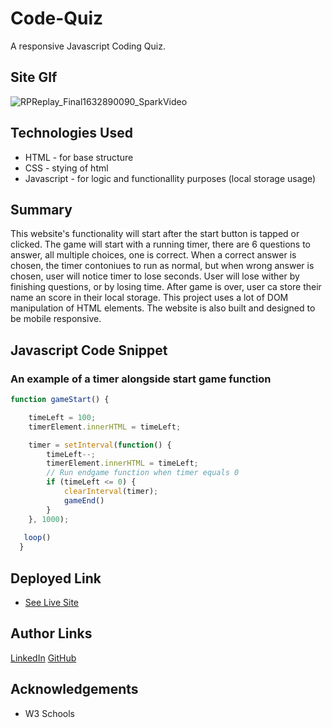 # Code-Quiz
A responsive Javascript Coding Quiz.

## Site GIf
![RPReplay_Final1632890090_SparkVideo](https://user-images.githubusercontent.com/75599021/135204750-e41642fa-0f6b-4467-bfa1-9dbd4c90dace.gif)

## Technologies Used
- HTML - for base structure
- CSS - stying of html
- Javascript - for logic and functionallity purposes (local storage usage)

## Summary 
This website's functionality will start after the start button is tapped or clicked. The game will start with a running timer, there are 6 questions to answer, all multiple choices, one is correct. When a correct answer is chosen, the timer contoniues to run as normal, but when wrong answer is chosen, user will notice timer to lose seconds. User will lose wither by finishing questions, or by losing time. After game is over, user ca store their name an score in their local storage. This project uses a lot of DOM manipulation of HTML elements. The website is also built and designed to be mobile responsive.

## Javascript Code Snippet

### An example of a timer alongside start game function
```javascript
function gameStart() {

    timeLeft = 100;
    timerElement.innerHTML = timeLeft;

    timer = setInterval(function() {
        timeLeft--;
        timerElement.innerHTML = timeLeft;
        // Run endgame function when timer equals 0
        if (timeLeft <= 0) {
            clearInterval(timer);
            gameEnd() 
        }
    }, 1000);
  
   loop()
  }

```

## Deployed Link

* [See Live Site](https://mehdisafari77.github.io/Code-Quiz//)

## Author Links
[LinkedIn](https://www.linkedin.com/in/mehdi-safari-992799142/)
[GitHub](https://github.com/mehdisafari77)

## Acknowledgements
- W3 Schools
